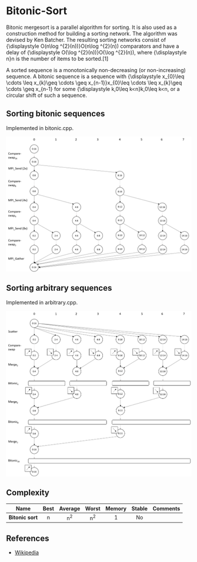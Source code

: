 # Bitonic-Sort

Bitonic mergesort is a parallel algorithm for sorting. It is also used as a construction method for building a sorting network. 
The algorithm was devised by Ken Batcher. The resulting sorting networks consist of 
{\displaystyle O(n\log ^{2}(n))}O(n\log ^{2}(n)) comparators and have a delay of 
{\displaystyle O(\log ^{2}(n))}O(\log ^{2}(n)), where {\displaystyle n}n is the number of items to be sorted.[1]

A sorted sequence is a monotonically non-decreasing (or non-increasing) sequence. A bitonic sequence is a sequence with {\displaystyle x_{0}\leq \cdots \leq x_{k}\geq \cdots \geq x_{n-1}}x_{0}\leq \cdots \leq x_{k}\geq \cdots \geq x_{n-1} for some {\displaystyle k,0\leq k<n}k,0\leq k<n, or a circular shift of such a sequence.

## Sorting bitonic sequences

Implemented in bitonic.cpp.

![alt text](https://raw.githubusercontent.com/AntoinePassemiers/Bitonic-Sort/master/doc/imgs/bitonic.png)

## Sorting arbitrary sequences

Implemented in arbitrary.cpp.

![alt text](https://raw.githubusercontent.com/AntoinePassemiers/Bitonic-Sort/master/doc/imgs/arbitrary.png)

## Complexity

| Name                  | Best            | Average             | Worst               | Memory    | Stable    | Comments  |
| --------------------- | :-------------: | :-----------------: | :-----------------: | :-------: | :-------: | :-------- |
| **Bitonic sort**       | n               | n<sup>2</sup>       | n<sup>2</sup>       | 1         | No       |           |

## References
 - [Wikipedia](https://en.wikipedia.org/wiki/Bitonic_sorter)
